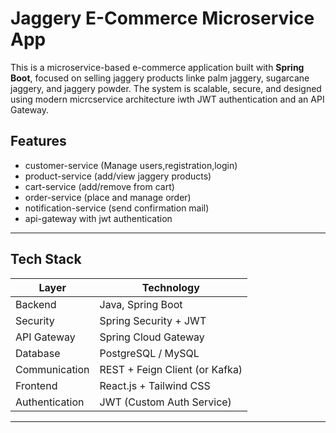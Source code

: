 # Jaggery E-Commerce Microservice App
This is a microservice-based e-commerce application built with **Spring Boot**, focused on selling jaggery products linke palm
jaggery, sugarcane jaggery, and jaggery powder. The system is scalable, secure, and designed using modern micrcservice architecture iwth JWT 
authentication and an API Gateway.

## Features

- customer-service (Manage users,registration,login)
- product-service (add/view jaggery products)
- cart-service (add/remove from cart)
- order-service (place and manage order)
- notification-service (send confirmation mail)
- api-gateway with jwt authentication

---
## Tech Stack

| Layer           | Technology                    |
|----------------|-------------------------------|
| Backend         | Java, Spring Boot             |
| Security        | Spring Security + JWT         |
| API Gateway     | Spring Cloud Gateway          |
| Database        | PostgreSQL / MySQL            |
| Communication   | REST + Feign Client (or Kafka)|
| Frontend        | React.js + Tailwind CSS       |
| Authentication  | JWT (Custom Auth Service)     |

---





